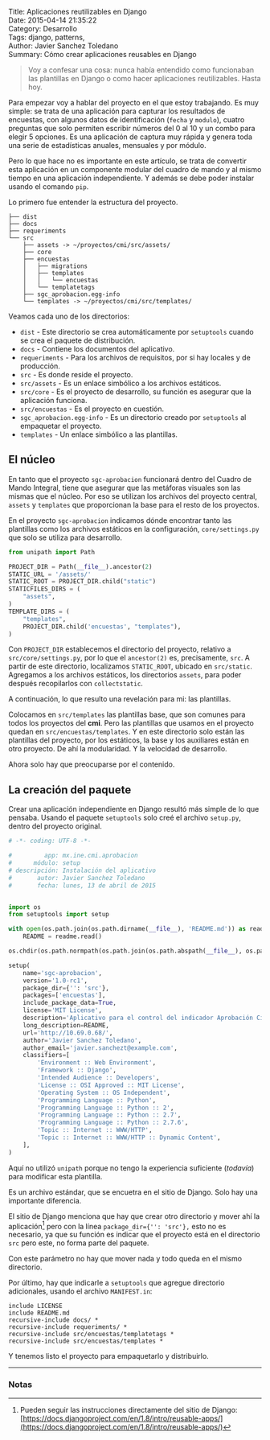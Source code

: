Title: Aplicaciones reutilizables en Django  
Date: 2015-04-14 21:35:22  
Category: Desarrollo  
Tags:  django, patterns,   
Author: Javier Sanchez Toledano  
Summary: Cómo crear aplicaciones reusables en Django  


> Voy a confesar una cosa: nunca había entendido como funcionaban las plantillas en Django o como hacer aplicaciones reutilizables. Hasta hoy.

Para empezar voy a hablar del proyecto en el que estoy trabajando. Es muy simple: se trata de una aplicación para capturar los resultados de encuestas, con algunos datos de identificación (`fecha` y `modulo`), cuatro preguntas que solo permiten escribir números del 0 al 10 y un combo para elegir 5 opciones. 
Es una aplicación de captura muy rápida y genera toda una serie de estadísticas anuales, mensuales y por módulo.

Pero lo que hace no es importante en este artículo, se trata de convertir esta aplicación en un componente modular del cuadro de mando y al mismo tiempo en una aplicación independiente. Y además se debe poder instalar usando el comando `pip`.

Lo primero fue entender la estructura del proyecto.

```
├── dist
├── docs
├── requeriments
└── src
    ├── assets -> ~/proyectos/cmi/src/assets/
    ├── core
    ├── encuestas
    │   ├── migrations
    │   ├── templates
    │   │   └── encuestas
    │   └── templatetags
    ├── sgc_aprobacion.egg-info
    └── templates -> ~/proyectos/cmi/src/templates/
```

Veamos cada uno de los directorios:

+ `dist` - Este directorio se crea automáticamente por `setuptools` cuando se crea el paquete de distribución.
+ `docs` - Contiene los documentos del aplicativo.
+ `requeriments` - Para los archivos de requisitos, por si hay locales y de producción.
+ `src` - Es donde reside el proyecto.
+ `src/assets` - Es un enlace simbólico a los archivos estáticos.
+ `src/core` - Es el proyecto de desarrollo, su función es asegurar que la aplicación funciona.
+ `src/encuestas` - Es el proyecto en cuestión.
+ `sgc_aprobacion.egg-info` - Es un directorio creado por `setuptools` al empaquetar el proyecto.
+ `templates` - Un enlace simbólico a las plantillas.

## El núcleo

En tanto que el proyecto `sgc-aprobacion` funcionará dentro del Cuadro de Mando Integral, tiene que asegurar que las metáforas visuales son las mismas que el núcleo. Por eso se utilizan los archivos del proyecto central, `assets` y `templates` que proporcionan la base para el resto de los proyectos.

En el proyecto `sgc-aprobacion` indicamos dónde encontrar tanto las plantillas como los archivos estáticos en la configuración, `core/settings.py` que solo se utiliza para desarrollo.

```python
from unipath import Path

PROJECT_DIR = Path(__file__).ancestor(2)
STATIC_URL = '/assets/'
STATIC_ROOT = PROJECT_DIR.child("static")
STATICFILES_DIRS = (
    "assets",
)
TEMPLATE_DIRS = (
    "templates",
    PROJECT_DIR.child('encuestas', "templates"),
)
```

Con `PROJECT_DIR` establecemos el directorio del proyecto, relativo a `src/core/settings.py`, por lo que el `ancestor(2)` es, precisamente, `src`. A partir de este directorio, localizamos `STATIC_ROOT`, ubicado en `src/static`. Agregamos a los archivos estáticos, los directorios `assets`, para poder después recopilarlos con `collectstatic`. 

A continuación, lo que resulto una revelación para mi: las plantillas.

Colocamos en `src/templates` las plantillas base, que son comunes para todos los proyectos del __cmi__. Pero las plantillas que usamos en el proyecto quedan en `src/encuestas/templates`. Y en este directorio solo están las plantillas del proyecto, por los estáticos, la base y los auxiliares están en otro proyecto. De ahí la modularidad. Y la velocidad de desarrollo.

Ahora solo hay que preocuparse por el contenido.

## La creación del paquete

Crear una aplicación independiente en Django resultó más simple de lo que pensaba. Usando el paquete `setuptools` solo creé el archivo `setup.py`, dentro del proyecto original.

```python
# -*- coding: UTF-8 -*-

#         app: mx.ine.cmi.aprobacion
#      módulo: setup
# descripción: Instalación del aplicativo
#       autor: Javier Sanchez Toledano
#       fecha: lunes, 13 de abril de 2015


import os
from setuptools import setup

with open(os.path.join(os.path.dirname(__file__), 'README.md')) as readme:
    README = readme.read()

os.chdir(os.path.normpath(os.path.join(os.path.abspath(__file__), os.pardir)))

setup(
    name='sgc-aprobacion',
    version='1.0-rc1',
    package_dir={'': 'src'},
    packages=['encuestas'],
    include_package_data=True,
    license='MIT License',
    description='Aplicativo para el control del indicador Aprobación Ciudadana.',
    long_description=README,
    url='http://10.69.0.68/',
    author='Javier Sanchez Toledano',
    author_email='javier.sanchezt@example.com',
    classifiers=[
        'Environment :: Web Environment',
        'Framework :: Django',
        'Intended Audience :: Developers',
        'License :: OSI Approved :: MIT License',
        'Operating System :: OS Independent',
        'Programming Language :: Python',
        'Programming Language :: Python :: 2',
        'Programming Language :: Python :: 2.7',
        'Programming Language :: Python :: 2.7.6',
        'Topic :: Internet :: WWW/HTTP',
        'Topic :: Internet :: WWW/HTTP :: Dynamic Content',
    ],
)
```


Aquí no utilizó `unipath` porque no tengo la experiencia suficiente (_todavía_) para modificar esta plantilla.

Es un archivo estándar, que se encuetra en el sitio de Django. Solo hay una importante diferencia.

El sitio de Django menciona que hay que crear otro directorio y mover ahí la aplicación[^1] pero con la línea `package_dir={'': 'src'},` esto no es necesario, ya que su función es indicar que el proyecto está en el directorio `src` pero este, no forma parte del paquete. 

Con este parámetro no hay que mover nada y todo queda en el mismo directorio.

Por último, hay que indicarle a `setuptools` que agregue directorio adicionales, usando el archivo `MANIFEST.in`:

```
include LICENSE
include README.md
recursive-include docs/ *
recursive-include requeriments/ *
recursive-include src/encuestas/templatetags *
recursive-include src/encuestas/templates *
```

Y tenemos listo el proyecto para empaquetarlo y distribuirlo.

---
### Notas

[^1]: Pueden seguir las instrucciones directamente del sitio de Django: [https://docs.djangoproject.com/en/1.8/intro/reusable-apps/](https://docs.djangoproject.com/en/1.8/intro/reusable-apps/)





